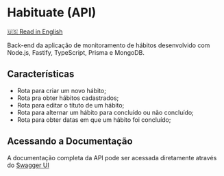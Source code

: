 # Habituate (API)

[🇺🇸 Read in English](README.md)

Back-end da aplicação de monitoramento de hábitos desenvolvido com Node.js, Fastify, TypeScript, Prisma e MongoDB.

## Características

- Rota para criar um novo hábito;
- Rota pra obter hábitos cadastrados;
- Rota para editar o títuto de um hábito;
- Rota para alternar um hábito para concluído ou não concluído;
- Rota para obter datas em que um hábito foi concluído;

## Acessando a Documentação

A documentação completa da API pode ser acessada diretamente através do [Swagger UI](https://habituate-api.onrender.com/docs)
